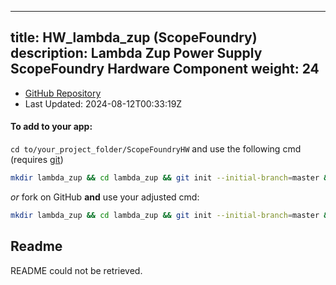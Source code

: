 
---
title: HW_lambda_zup (ScopeFoundry)
description: Lambda Zup Power Supply ScopeFoundry Hardware Component
weight: 24
---
- [GitHub Repository](https://github.com/ScopeFoundry/HW_lambda_zup)
- Last Updated: 2024-08-12T00:33:19Z


#### To add to your app:

`cd to/your_project_folder/ScopeFoundryHW` and use the following cmd (requires [git](/docs/100_development/20_git/))

```bash
mkdir lambda_zup && cd lambda_zup && git init --initial-branch=master && git remote add upstream_ScopeFoundry https://github.com/ScopeFoundry/HW_lambda_zup && git pull upstream_ScopeFoundry master && cd ..
```

*or* fork on GitHub **and** use your adjusted cmd:

```bash
mkdir lambda_zup && cd lambda_zup && git init --initial-branch=master && git remote add origin https://github.com/YOUR_GH_ACC/HW_lambda_zup && git pull origin master && cd ..
```

## Readme
README could not be retrieved.
